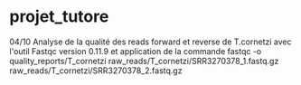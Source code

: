 # projet_tutore
04/10 Analyse de la qualité des reads forward et reverse de T.cornetzi avec l'outil Fastqc version 0.11.9 et application de la commande fastqc -o quality_reports/T_cornetzi raw_reads/T_cornetzi/SRR3270378_1.fastq.gz raw_reads/T_cornetzi/SRR3270378_2.fastq.gz


